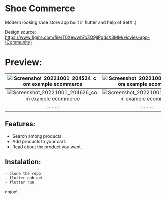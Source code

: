 # Shoe Commerce

Modern looking shoe store app built in flutter and help of GetX :)

Design source: https://www.figma.com/file/T6Xewwh7oZQ9jlPgdsX3MM/Movies-app-(Community)


# Preview:
| ![Screenshot_20221001_204534_com example ecommerce](https://user-images.githubusercontent.com/93007857/193422187-8a8a2072-3de8-497f-9d28-fca4c30bc8ed.jpg) | ![Screenshot_20221001_204608_com example ecommerce](https://user-images.githubusercontent.com/93007857/193422189-50d7f617-f48f-4f16-b3a9-d99e59ddc863.jpg)   
| :---:   | :---: 
| ![Screenshot_20221001_204626_com example ecommerce](https://user-images.githubusercontent.com/93007857/193422244-4b3ed919-e9d7-4c14-b26d-59ed6e54b8c7.jpg) | ![Screenshot_20221001_204644_com example ecommerce](https://user-images.githubusercontent.com/93007857/193422250-4d925915-f1f2-494a-b53f-f09157ac0600.jpg)    
| :---:   | :---: 








## Features:

- Search among products.
- Add products to your cart.
- Read about the product you want.


## Instalation:

```
- clone the repo
- flutter pub get
- flutter run
```

enjoy!



